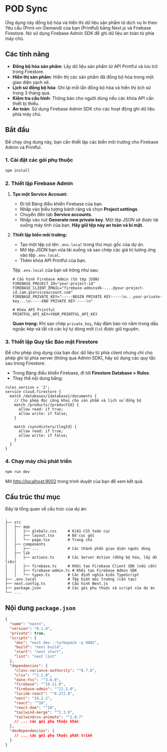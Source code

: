 # POD Sync

Ứng dụng này đồng bộ hóa và hiển thị dữ liệu sản phẩm từ dịch vụ In theo Yêu cầu (Print-on-Demand) của bạn (Printful) bằng Next.js và Firebase Firestore. Nó sử dụng Firebase Admin SDK để ghi dữ liệu an toàn từ phía máy chủ.

## Các tính năng

- **Đồng bộ hóa sản phẩm**: Lấy dữ liệu sản phẩm từ API Printful và lưu trữ trong Firestore.
- **Hiển thị sản phẩm**: Hiển thị các sản phẩm đã đồng bộ hóa trong một giao diện sạch sẽ.
- **Lịch sử đồng bộ hóa**: Ghi lại mỗi lần đồng bộ hóa và hiển thị lịch sử trong 3 tháng qua.
- **Kiểm tra cấu hình**: Thông báo cho người dùng nếu các khóa API cần thiết bị thiếu.
- **An toàn**: Sử dụng Firebase Admin SDK cho các hoạt động ghi dữ liệu phía máy chủ.

## Bắt đầu

Để chạy ứng dụng này, bạn cần thiết lập các biến môi trường cho Firebase Admin và Printful.

### 1. Cài đặt các gói phụ thuộc

```bash
npm install
```

### 2. Thiết lập Firebase Admin

1.  **Tạo một Service Account:**
    *   Đi tới Bảng điều khiển Firebase của bạn.
    *   Nhấp vào biểu tượng bánh răng và chọn **Project settings**.
    *   Chuyển đến tab **Service accounts**.
    *   Nhấp vào nút **Generate new private key**. Một tệp JSON sẽ được tải xuống máy tính của bạn. **Hãy giữ tệp này an toàn và bí mật.**

2.  **Thiết lập biến môi trường:**
    *   Tạo một tệp có tên `.env.local` trong thư mục gốc của dự án.
    *   Mở tệp JSON bạn vừa tải xuống và sao chép các giá trị tương ứng vào tệp `.env.local`.
    *   Thêm khóa API Printful của bạn.

    Tệp `.env.local` của bạn sẽ trông như sau:

    ```
    # Cấu hình Firebase Admin (từ tệp JSON)
    FIREBASE_PROJECT_ID="your-project-id"
    FIREBASE_CLIENT_EMAIL="firebase-adminsdk-....@your-project-id.iam.gserviceaccount.com"
    FIREBASE_PRIVATE_KEY="-----BEGIN PRIVATE KEY-----\n...your-private-key...\n-----END PRIVATE KEY-----\n"

    # Khóa API Printful
    PRINTFUL_API_KEY=YOUR_PRINTFUL_API_KEY
    ```

    **Quan trọng:** Khi sao chép `private_key`, hãy đảm bảo nó nằm trong dấu ngoặc kép và tất cả các ký tự dòng mới (`\n`) được giữ nguyên.

### 3. Thiết lập Quy tắc Bảo mật Firestore

Để cho phép ứng dụng của bạn đọc dữ liệu từ phía client nhưng chỉ cho phép ghi từ phía server (thông qua Admin SDK), hãy sử dụng các quy tắc sau trong Firestore:

*   Trong Bảng điều khiển Firebase, đi tới **Firestore Database > Rules**.
*   Thay thế nội dung bằng:

```
rules_version = '2';
service cloud.firestore {
  match /databases/{database}/documents {
    // Cho phép đọc công khai cho sản phẩm và lịch sử đồng bộ
    match /products/{productId} {
      allow read: if true;
      allow write: if false;
    }

    match /syncHistory/{logId} {
      allow read: if true;
      allow write: if false;
    }
  }
}
```

### 4. Chạy máy chủ phát triển

```bash
npm run dev
```

Mở [http://localhost:9002](http://localhost:9002) trong trình duyệt của bạn để xem kết quả.

## Cấu trúc thư mục

Đây là tổng quan về cấu trúc của dự án:

```
.
├── src
│   ├── app
│   │   ├── globals.css     # Kiểu CSS toàn cục
│   │   ├── layout.tsx      # Bố cục gốc
│   │   └── page.tsx        # Trang chủ
│   ├── components
│   │   ├── ...             # Các thành phần giao diện người dùng
│   ├── lib
│   │   ├── actions.ts      # Các Server Action (đồng bộ hóa, lấy dữ liệu)
│   │   ├── firebase.ts     # Khởi tạo Firebase Client SDK (nếu cần)
│   │   ├── firebase-admin.ts # Khởi tạo Firebase Admin SDK
│   │   └── types.ts        # Các định nghĩa kiểu TypeScript
├── .env.local              # Tệp biến môi trường (cần tạo)
├── next.config.ts          # Cấu hình Next.js
├── package.json            # Các gói phụ thuộc và script của dự án
└── ...
```

## Nội dung `package.json`

```json
{
  "name": "nextn",
  "version": "0.1.0",
  "private": true,
  "scripts": {
    "dev": "next dev --turbopack -p 9002",
    "build": "next build",
    "start": "next start",
    "lint": "next lint"
  },
  "dependencies": {
    "class-variance-authority": "^0.7.0",
    "clsx": "^2.1.0",
    "date-fns": "^3.6.0",
    "firebase": "^10.11.0",
    "firebase-admin": "^12.2.0",
    "lucide-react": "^0.372.0",
    "next": "14.2.2",
    "react": "^18",
    "react-dom": "^18",
    "tailwind-merge": "^2.3.0",
    "tailwindcss-animate": "^1.0.7"
    // ... các gói phụ thuộc khác
  },
  "devDependencies": {
    // ... các gói phụ thuộc phát triển
  }
}
```
